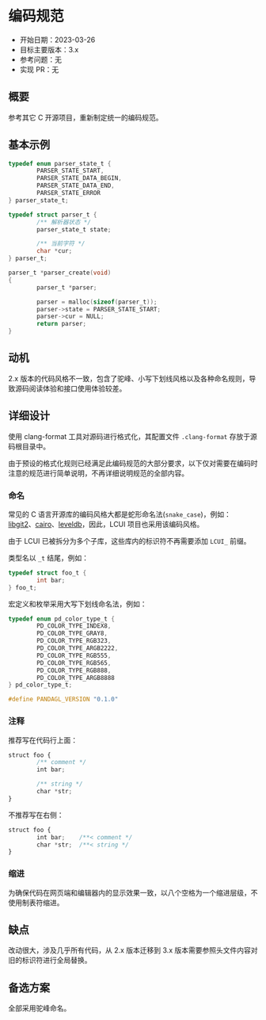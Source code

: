 # 编码规范

- 开始日期：2023-03-26
- 目标主要版本：3.x
- 参考问题：无
- 实现 PR：无

## 概要

参考其它 C 开源项目，重新制定统一的编码规范。

## 基本示例

```c
typedef enum parser_state_t {
        PARSER_STATE_START,
        PARSER_STATE_DATA_BEGIN,
        PARSER_STATE_DATA_END,
        PARSER_STATE_ERROR
} parser_state_t;

typedef struct parser_t {
        /** 解析器状态 */
        parser_state_t state;

        /** 当前字符 */
        char *cur;
} parser_t;

parser_t *parser_create(void)
{
        parser_t *parser;

        parser = malloc(sizeof(parser_t));
        parser->state = PARSER_STATE_START;
        parser->cur = NULL;
        return parser;
}
```

## 动机

2.x 版本的代码风格不一致，包含了驼峰、小写下划线风格以及各种命名规则，导致源码阅读体验和接口使用体验较差。

## 详细设计

使用 clang-format 工具对源码进行格式化，其配置文件 `.clang-format` 存放于源码根目录中。

由于预设的格式化规则已经满足此编码规范的大部分要求，以下仅对需要在编码时注意的规范进行简单说明，不再详细说明规范的全部内容。

### 命名

常见的 C 语言开源库的编码风格大都是蛇形命名法(`snake_case`)，例如：[libgit2](https://github.com/libgit2/libgit2)、[cairo](https://www.cairographics.org/)、[leveldb](https://github.com/google/leveldb/blob/main/include/leveldb/c.h)，因此，LCUI 项目也采用该编码风格。

由于 LCUI 已被拆分为多个子库，这些库内的标识符不再需要添加 `LCUI_` 前缀。

类型名以 `_t` 结尾，例如：

```c
typedef struct foo_t {
        int bar;
} foo_t;
```

宏定义和枚举采用大写下划线命名法，例如：

```c
typedef enum pd_color_type_t {
	    PD_COLOR_TYPE_INDEX8,
	    PD_COLOR_TYPE_GRAY8,
	    PD_COLOR_TYPE_RGB323,
	    PD_COLOR_TYPE_ARGB2222,
	    PD_COLOR_TYPE_RGB555,
	    PD_COLOR_TYPE_RGB565,
	    PD_COLOR_TYPE_RGB888,
	    PD_COLOR_TYPE_ARGB8888
} pd_color_type_t;

#define PANDAGL_VERSION "0.1.0"
```

### 注释

推荐写在代码行上面：

```ts
struct foo {
        /** comment */
        int bar;

        /** string */
        char *str;
}
```

不推荐写在右侧：

```ts
struct foo {
        int bar;    /**< comment */
        char *str;  /**< string */
}
```

### 缩进

为确保代码在网页端和编辑器内的显示效果一致，以八个空格为一个缩进层级，不使用制表符缩进。

## 缺点

改动很大，涉及几乎所有代码，从 2.x 版本迁移到 3.x 版本需要参照头文件内容对旧的标识符进行全局替换。

## 备选方案

全部采用驼峰命名。
